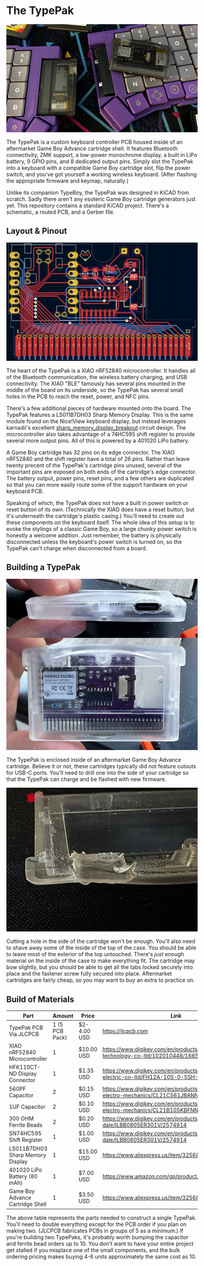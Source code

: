 # The TypePak

![The TypePak microcontroller cartridge.](../images/TypePak-Hero.jpg)

The TypePak is a custom keyboard controller PCB housed inside of an aftermarket Game Boy Advance cartridge shell. It features Bluetooth connectivity, ZMK support, a low-power monochrome display, a built in LiPo battery, 9 GPIO pins, and 8 dedicated output pins. Simply slot the TypePak into a keyboard with a compatible Game Boy cartridge slot, flip the power switch, and you've got yourself a working wireless keyboard. (After flashing the appropriate firmware and keymap, naturally.)

Unlike its companion TypeBoy, the TypePak was designed in KiCAD from scratch. Sadly there aren't any esoteric Game Boy cartridge generators just yet. This repository contains a standard KiCAD project. There's a schematic, a routed PCB, and a Gerber file.

## Layout & Pinout

![The TypePak PCB layout.](../images/TypePak-Diagram.png)

The heart of the TypePak is a XIAO nRF52840 microcontroller. It handles all of the Bluetooth communication, the wireless battery charging, and USB connectivity. The XIAO "BLE" famously has several pins mounted in the middle of the board on its underside, so the TypePak has several small holes in the PCB to reach the reset, power, and NFC pins.

There's a few additional pieces of hardware mounted onto the board. The TypePak features a LS011B7DH03 Sharp Memory Display. This is the same module found on the Nice!View keyboard display, but instead leverages karnadii's excellent [sharp_memory_display_breakout](https://github.com/karnadii/sharp_memory_display_breakout) circuit design. The microcontroller also takes advantage of a 74HC595 shift register to provide several more output pins. All of this is powered by a 401020 LiPo battery.

A Game Boy cartridge has 32 pins on its edge connector. The XIAO nRF52840 and the shift register have a total of 26 pins. Rather than leave twenty precent of the TypePak's cartridge pins unused, several of the important pins are exposed on both ends of the cartridge's edge connector. The battery output, power pins, reset pins, and a few others are duplicated so that you can more easily route some of the support hardware on your keyboard PCB.

Speaking of which, the TypePak does not have a built in power switch or reset button of its own. (Technically the XIAO does have a reset button, but it's underneath the cartridge's plastic casing.) You'll need to create out these components on the keyboard itself. The whole idea of this setup is to evoke the stylings of a classic Game Boy, so a large chunky power switch is honestly a welcome addition. Just remember, the battery is physically disconnected unless the keyboard's power switch is turned on, so the TypePak can't charge when disconnected from a board.

## Building a TypePak

![The TypePak inside of a plastic cartridge case.](../images/TypePak-Drilling.jpg)

The TypePak is enclosed inside of an aftermarket Game Boy Advance cartridge. Believe it or not, these cartridges typically did not feature cutouts for USB-C ports. You'll need to drill one into the side of your cartridge so that the TypePak can charge and be flashed with new firmware.

![The top half of the TypePak's case with several millimeters of plastic shaved away.](../images/TypePak-Top.jpg)

Cutting a hole in the side of the cartridge won't be enough. You'll also need to shave away some of the inside of the top of the case. You should be able to leave most of the exterior of the top untouched. There's *just* enough material on the inside of the case to make everything fit. The cartridge may bow slightly, but you should be able to get all the tabs locked securely into place and the fastener screw fully secured into place. Aftermarket cartridges are fairly cheap, so you may want to buy an extra to practice on.

## Build of Materials

| Part                             | Amount         | Price       | Link |
| -------------------------------- | -------------- | --------------------- | ---- |
| TypePak PCB Via JLCPCB           | 1 (5 PCB Pack) | $2-4.00 USD | https://jlcpcb.com |
| XIAO nRF52840 Microcontroller    | 1              | $10.00 USD  | https://www.digikey.com/en/products/detail/seeed-technology-co-ltd/102010448/16652893 |
| HFK110CT-ND Display Connector    | 1              | $1.35 USD   | https://www.digikey.com/en/products/detail/hirose-electric-co-ltd/FH12A-10S-0-5SH-55/1110331 |
| 560PF Capacitor                  | 2              | $0.15 USD   | https://www.digikey.com/en/products/detail/samsung-electro-mechanics/CL21C561JBANNNC/3887492 |
| 1UF Capacitor                    | 2              | $0.10 USD   | https://www.digikey.com/en/products/detail/samsung-electro-mechanics/CL21B105KBFNNNG/3894467 |
| 300 OHM Ferrite Beads            | 2              | $0.20 USD   | https://www.digikey.com/en/products/detail/vishay-dale/ILBB0805ER301V/2574914 |
| SN74HC595 Shift Register         | 1              | $1.00 USD   | https://www.digikey.com/en/products/detail/vishay-dale/ILBB0805ER301V/2574914 |
| LS011B7DH03 Sharp Memory Display | 1              | $15.00 USD  | https://www.aliexpress.us/item/3256801622787441.html |
| 401020 LiPo Battery (80 mAh)     | 1              | $7.00 USD   | https://www.amazon.com/gp/product/B09FLX9VZD/ |
| Game Boy Advance Cartridge Shell | 1              | $3.50 USD   | https://www.aliexpress.us/item/3256803793023444.html |

The above table represents the parts needed to construct a single TypePak. You'll need to double everything except for the PCB order if you plan on making two. (JLCPCB fabricates PCBs in groups of 5 as a minimum.) If you're building two TypePaks, it's probably worth bumping the capacitor and ferrite bead orders up to 10. You don't want to have your entire project get stalled if you misplace one of the small components, and the bulk ordering pricing makes buying 4-6 units approximately the same cost as 10.